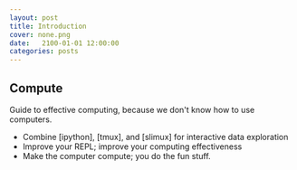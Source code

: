 ```yaml
---
layout: post
title: Introduction
cover: none.png
date:   2100-01-01 12:00:00
categories: posts
---
```


Compute
---

Guide to effective computing, because we don't know how to use computers.

* Combine [ipython], [tmux], and [slimux] for interactive data exploration
* Improve your REPL; improve your computing effectiveness
* Make the computer compute; you do the fun stuff.

